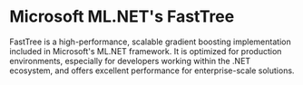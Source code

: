 # Microsoft ML.NET's FastTree

FastTree is a high-performance, scalable gradient boosting implementation included in Microsoft's ML.NET framework. It is optimized for production environments, especially for developers working within the .NET ecosystem, and offers excellent performance for enterprise-scale solutions. 